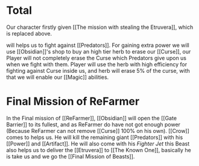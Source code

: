 # Total
Our character firstly given [[The mission with stealing the Etruvera]], which is replaced above.

will helps us to fight against [[Predators]]. For gaining extra power we will use [[Obsidian]]'s shop to buy an high tier herb to erase our [[Curse]], our Player will not completely erase the Curse which Predators give upon us when we fight with them. Player will use the herb with high efficiency for fighting against Curse inside us, and herb will erase 5% of the curse, with that we will enable our [[Magic]] abilities.

# Final Mission of ReFarmer
In the Final mission of [[ReFarmer]], [[Obsidian]] will open the [[Gate Barrier]] to its fullest, and as ReFarmer do have not got enough power (Because ReFarmer can not remove [[Curse]] 100% on his own). [[Crow]] comes to helps us. He will kill the remaining giant [[Predators]] with his [[Power]] and [[Artifact]]. He will also come with his *Fighter Jet* this Beast also helps us to deliver the [[Etruvera]] to [[The Known One]], basically he is take us and we go the [[Final Mission of Beasts]].
